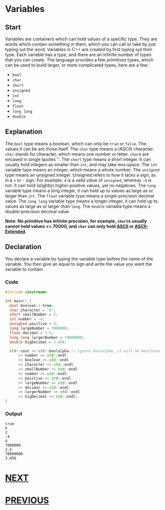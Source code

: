 # Variables

## Start

Variables are containers which can hold values of a specific type. They are words which contain something in them, which you can call or take by just typing out the word. Variables in C++ are created by first typing out their type. Each variable has a type, and there are an infinite number of types that you can create. The language provides a few primitives types, which can be used to build larger, or more complicated types, here are a few:

- `bool`
- `char`
- `short`
- `unsigned`
- `int`
- `long`
- `float`
- `long long`
- `double`

## Explanation

The `bool` type means a boolean, which can only be `true` or `false`. The values it can be are those itself.
The `char` type means a (ASCII) character. `char` stands for character, which means one number or letter. `char`s are encased in single quotes ''.
The `short` type means a short integer. It can usually hold integers as smaller than `int`, and may take less space.
The `int` variable type means an integer, which means a whole number.
The `unsigned` type means an unsigned integer. Unsigned refers to how it lacks a sign, as in a `+` or `-` sign. For example, `4` is a valid value of `unsigned`, whereas `-4` is not. It can hold (slightly) higher positive values, yet no negatives.
The `long` variable type means a long integer, it can hold up to values as large as or larger than `int`.
The `float` variable type means a single-precision decimal value.
The `long long` variable type means a longer integer, it can hold up to values as large as or larger than `long`.
The `double` variable type means a double-precision decimal value.

**Note: No primitive has infinite precision, for example, `short`s usually cannot hold values <= 70000, and `char` can only hold [ASCII](https://www.ascii-code.com/) or [ASCII-Extended](https://www.ascii-code.com/#extendedASCIIDescription).**

## Declaration

You declare a variable by typing the variable type before the name of the variable. You then give an equal to sign and write the value you want the variable to contain.

### Code

```cpp
#include <iostream>

int main() {
  bool boolean = true;
  char character = 'k';
  short smallNumber = 2;
  int number = -4;
  unsigned positive = 4;
  long largeNumber = 7000000;
  float decimal = 3.5;
  long long largerNumber = 70000000;
  double bigDecimal = 3.456;

  std::cout << std::boolalpha // ignore boolalpha, it will be mentioned later
      << number << std::endl
      << boolean << std::endl
      << character << std::endl
      << smallNumber << std::endl
      << number << std::endl
      << positive << std::endl
      << largeNumber << std::endl
      << decimal << std::endl
      << largerNumber << std::endl
      << bigDecimal << std::endl;
}
```

### Output

```shell
true
k
2
-4
4
7000000
3.5
70000000
3.456
```

# [NEXT](3.%20Operators.md)

# [PREVIOUS](1.%20Print.md)
